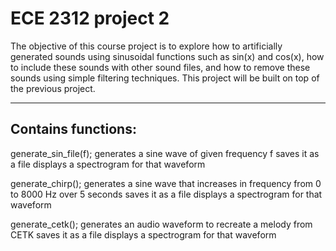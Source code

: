 # ECE 2312 project 2

The objective of this course project is to explore how to artificially generated sounds 
using sinusoidal functions such as sin(x) and cos(x), how to include these sounds with 
other sound files, and how to remove these sounds using simple filtering techniques. 
This project will be built on top of the previous project.  

***

## Contains functions:
generate_sin_file(f);
	generates a sine wave of given frequency f
	saves it as a file
	displays a spectrogram for that waveform
	
generate_chirp();
	generates a sine wave that increases in frequency from 0 to 8000 Hz over 5 seconds
	saves it as a file
	displays a spectrogram for that waveform
	
generate_cetk();
	generates an audio waveform to recreate a melody from CETK 
	saves it as a file
	displays a spectrogram for that waveform
	

